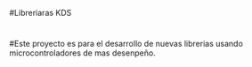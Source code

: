 #Libreriaras KDS
#
#Este proyecto es para el desarrollo de nuevas librerias usando microcontroladores de mas desenpeño.
#
